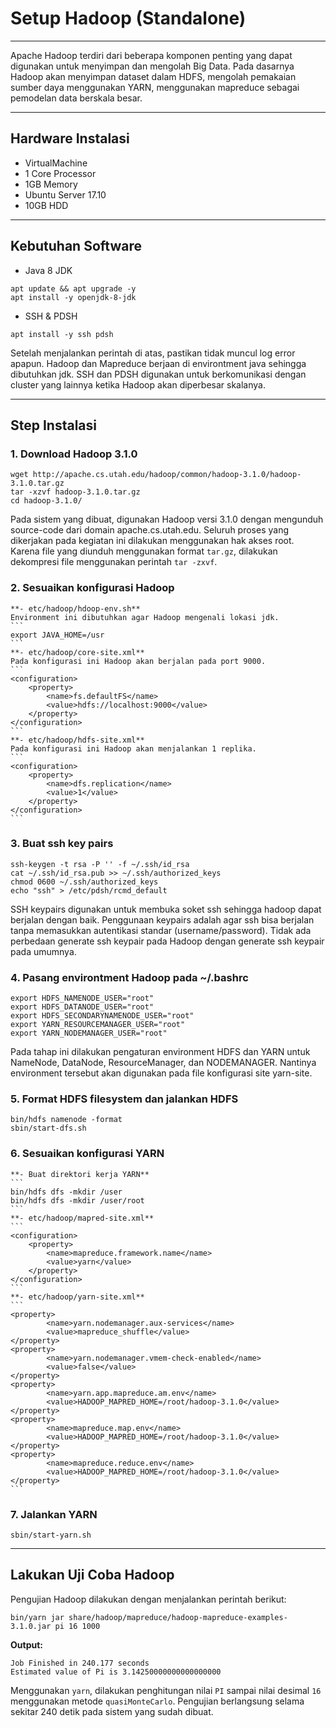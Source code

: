 # Setup Hadoop (Standalone)
---
Apache Hadoop terdiri dari beberapa komponen penting yang dapat digunakan untuk menyimpan dan mengolah Big Data. Pada dasarnya Hadoop akan menyimpan dataset dalam HDFS, mengolah pemakaian sumber daya menggunakan YARN, menggunakan mapreduce sebagai pemodelan data berskala besar.

---

## Hardware Instalasi
- VirtualMachine
- 1 Core Processor
- 1GB Memory
- Ubuntu Server 17.10
- 10GB HDD

---

## Kebutuhan Software
- Java 8 JDK
```
apt update && apt upgrade -y
apt install -y openjdk-8-jdk
```
- SSH & PDSH
```
apt install -y ssh pdsh
```

Setelah menjalankan perintah di atas, pastikan tidak muncul log error apapun. Hadoop dan Mapreduce berjaan di environtment java sehingga dibutuhkan jdk. SSH dan PDSH digunakan untuk berkomunikasi dengan cluster yang lainnya ketika Hadoop akan diperbesar skalanya.

---

## Step Instalasi
### 1. Download Hadoop 3.1.0
```
wget http://apache.cs.utah.edu/hadoop/common/hadoop-3.1.0/hadoop-3.1.0.tar.gz
tar -xzvf hadoop-3.1.0.tar.gz
cd hadoop-3.1.0/
```

Pada sistem yang dibuat, digunakan Hadoop versi 3.1.0 dengan mengunduh source-code dari domain apache.cs.utah.edu. Seluruh proses yang dikerjakan pada kegiatan ini dilakukan menggunakan hak akses root. Karena file yang diunduh menggunakan format `tar.gz`, dilakukan dekompresi file menggunakan perintah `tar -zxvf`.

### 2. Sesuaikan konfigurasi Hadoop
    **- etc/hadoop/hdoop-env.sh**
    Environment ini dibutuhkan agar Hadoop mengenali lokasi jdk.
    ```
    export JAVA_HOME=/usr
    ```
    **- etc/hadoop/core-site.xml**
    Pada konfigurasi ini Hadoop akan berjalan pada port 9000.
    ```
    <configuration>
        <property>
            <name>fs.defaultFS</name>
            <value>hdfs://localhost:9000</value>
        </property>
    </configuration>
    ```
    **- etc/hadoop/hdfs-site.xml**
    Pada konfigurasi ini Hadoop akan menjalankan 1 replika.
    ```
    <configuration>
        <property>
            <name>dfs.replication</name>
            <value>1</value>
        </property>
    </configuration>
    ```

### 3. Buat ssh key pairs
```
ssh-keygen -t rsa -P '' -f ~/.ssh/id_rsa
cat ~/.ssh/id_rsa.pub >> ~/.ssh/authorized_keys
chmod 0600 ~/.ssh/authorized_keys
echo "ssh" > /etc/pdsh/rcmd_default
```
SSH keypairs digunakan untuk membuka soket ssh sehingga hadoop dapat berjalan dengan baik. Penggunaan keypairs adalah agar ssh bisa berjalan tanpa memasukkan autentikasi standar (username/password). Tidak ada perbedaan generate ssh keypair pada Hadoop dengan generate ssh keypair pada umumnya.

### 4. Pasang environtment Hadoop pada ~/.bashrc
```
export HDFS_NAMENODE_USER="root"
export HDFS_DATANODE_USER="root"
export HDFS_SECONDARYNAMENODE_USER="root"
export YARN_RESOURCEMANAGER_USER="root"
export YARN_NODEMANAGER_USER="root"
```
Pada tahap ini dilakukan pengaturan environment HDFS dan YARN untuk NameNode, DataNode, ResourceManager, dan NODEMANAGER. Nantinya environment tersebut akan digunakan pada file konfigurasi site yarn-site.

### 5. Format HDFS filesystem dan jalankan HDFS
```
bin/hdfs namenode -format
sbin/start-dfs.sh
```

### 6. Sesuaikan konfigurasi YARN
    **- Buat direktori kerja YARN**
    ```
    bin/hdfs dfs -mkdir /user
    bin/hdfs dfs -mkdir /user/root
    ```
    **- etc/hadoop/mapred-site.xml**
    ```
    <configuration>
        <property>
            <name>mapreduce.framework.name</name>
            <value>yarn</value>
        </property>
    </configuration>
    ```
    **- etc/hadoop/yarn-site.xml**
    ```
    <property>
            <name>yarn.nodemanager.aux-services</name>
            <value>mapreduce_shuffle</value>
    </property>
    <property>
            <name>yarn.nodemanager.vmem-check-enabled</name>
            <value>false</value>
    </property>
    <property>
            <name>yarn.app.mapreduce.am.env</name>
            <value>HADOOP_MAPRED_HOME=/root/hadoop-3.1.0</value>
    </property>
    <property>
            <name>mapreduce.map.env</name>
            <value>HADOOP_MAPRED_HOME=/root/hadoop-3.1.0</value>
    </property>
    <property>
            <name>mapreduce.reduce.env</name>
            <value>HADOOP_MAPRED_HOME=/root/hadoop-3.1.0</value>
    </property>
    ```

### 7. Jalankan YARN
```
sbin/start-yarn.sh
```

---

## Lakukan Uji Coba Hadoop
Pengujian Hadoop dilakukan dengan menjalankan perintah berikut:
```
bin/yarn jar share/hadoop/mapreduce/hadoop-mapreduce-examples-3.1.0.jar pi 16 1000
```

**Output:**
```
Job Finished in 240.177 seconds
Estimated value of Pi is 3.14250000000000000000
```
Menggunakan `yarn`, dilakukan penghitungan nilai `PI` sampai nilai desimal `16` menggunakan metode `quasiMonteCarlo`. Pengujian berlangsung selama sekitar 240 detik pada sistem yang sudah dibuat.